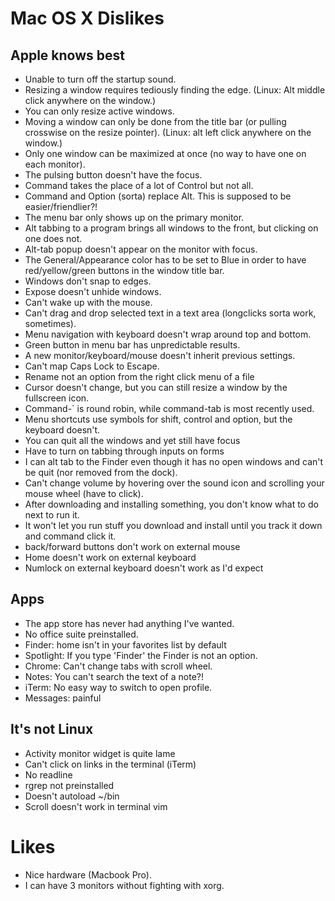 # Mac OS X Dislikes

## Apple knows best

* Unable to turn off the startup sound.
* Resizing a window requires tediously finding the edge. (Linux: Alt middle click anywhere on the window.)
* You can only resize active windows.
* Moving a window can only be done from the title bar (or pulling crosswise on the resize pointer). (Linux: alt left click anywhere on the window.)
* Only one window can be maximized at once (no way to have one on each monitor).
* The pulsing button doesn't have the focus.
* Command takes the place of a lot of Control but not all.
* Command and Option (sorta) replace Alt. This is supposed to be easier/friendlier?!
* The menu bar only shows up on the primary monitor.
* Alt tabbing to a program brings all windows to the front, but clicking on one does not.
* Alt-tab popup doesn't appear on the monitor with focus.
* The General/Appearance color has to be set to Blue in order to have red/yellow/green buttons in the window title bar.
* Windows don't snap to edges.
* Expose doesn't unhide windows.
* Can't wake up with the mouse.
* Can't drag and drop selected text in a text area (longclicks sorta work, sometimes).
* Menu navigation with keyboard doesn't wrap around top and bottom.
* Green button in menu bar has unpredictable results.
* A new monitor/keyboard/mouse doesn't inherit previous settings.
* Can't map Caps Lock to Escape.
* Rename not an option from the right click menu of a file
* Cursor doesn't change, but you can still resize a window by the fullscreen icon.
* Command-` is round robin, while command-tab is most recently used.
* Menu shortcuts use symbols for shift, control and option, but the keyboard doesn't.
* You can quit all the windows and yet still have focus
* Have to turn on tabbing through inputs on forms
* I can alt tab to the Finder even though it has no open windows and can't be quit (nor removed from the dock).
* Can't change volume by hovering over the sound icon and scrolling your mouse wheel (have to click).
* After downloading and installing something, you don't know what to do next to run it.
* It won't let you run stuff you download and install until you track it down and command click it.
* back/forward buttons don't work on external mouse
* Home doesn't work on external keyboard
* Numlock on external keyboard doesn't work as I'd expect

## Apps

* The app store has never had anything I've wanted.
* No office suite preinstalled.
* Finder: home isn't in your favorites list by default
* Spotlight: If you type 'Finder' the Finder is not an option.
* Chrome: Can't change tabs with scroll wheel.
* Notes: You can't search the text of a note?!
* iTerm: No easy way to switch to open profile.
* Messages: painful

## It's not Linux

* Activity monitor widget is quite lame
* Can't click on links in the terminal (iTerm)
* No readline
* rgrep not preinstalled
* Doesn't autoload ~/bin
* Scroll doesn't work in terminal vim

# Likes

* Nice hardware (Macbook Pro).
* I can have 3 monitors without fighting with xorg.
